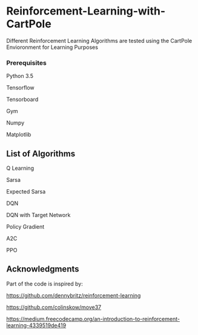 # Reinforcement-Learning-with-CartPole

Different Reinforcement Learning Algorithms are tested using the CartPole Envioronment for Learning Purposes


### Prerequisites

Python 3.5

Tensorflow

Tensorboard

Gym

Numpy

Matplotlib

## List of Algorithms

Q Learning

Sarsa

Expected Sarsa

DQN

DQN with Target Network

Policy Gradient

A2C

PPO



## Acknowledgments
Part of the code is inspired by:

https://github.com/dennybritz/reinforcement-learning

https://github.com/colinskow/move37

https://medium.freecodecamp.org/an-introduction-to-reinforcement-learning-4339519de419
